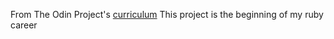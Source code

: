 From The Odin Project's [curriculum](http://www.theodinproject.com/web-development-101/html-css)
This project is the beginning of my ruby career
